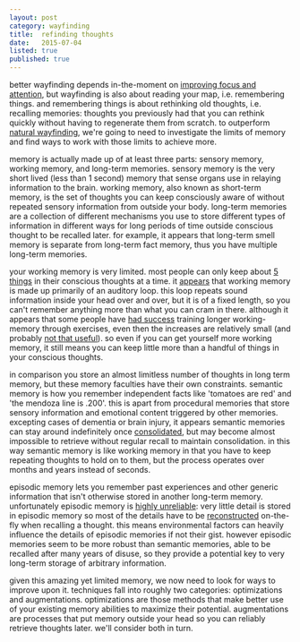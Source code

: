 ```yaml
---
layout: post
category: wayfinding
title:  refinding thoughts
date:   2015-07-04
listed: true
published: true
---
```


better wayfinding depends in-the-moment on [improving focus and attention](/wayfinding/finding-focus.html), but wayfinding is also about reading your map, i.e. remembering things. and remembering things is about rethinking old thoughts, i.e. recalling memories: thoughts you previously had that you can rethink quickly without having to regenerate them from scratch. to outperform [natural wayfinding](/wayfinding/natural-wayfinding.html), we're going to need to investigate the limits of memory and find ways to work with those limits to achieve more.

memory is actually made up of at least three parts: sensory memory, working memory, and long-term memories. sensory memory is the very short lived (less than 1 second) memory that sense organs use in relaying information to the brain. working memory, also known as short-term memory, is the set of thoughts you can keep consciously aware of without repeated sensory information from outside your body. long-term memories are a collection of different mechanisms you use to store different types of information in different ways for long periods of time outside conscious thought to be recalled later. for example, it appears that long-term smell memory is separate from long-term fact memory, thus you have multiple long-term memories.

your working memory is very limited. most people can only keep about [5 things](http://www.ncbi.nlm.nih.gov/pmc/articles/PMC3721021/) in their conscious thoughts at a time. it [appears](https://en.wikipedia.org/wiki/Baddeley%27s_model_of_working_memory) that working memory is made up primarily of an auditory loop. this loop repeats sound information inside your head over and over, but it is of a fixed length, so you can't remember anything more than what you can cram in there. although it appears that some people have [had success](http://www.ncbi.nlm.nih.gov/pubmed/23184506) training longer working-memory through exercises, even then the increases are relatively small (and probably [not that useful](http://www.gwern.net/DNB%20meta-analysis)). so even if you can get yourself more working memory, it still means you can keep little more than a handful of things in your conscious thoughts.

in comparison you store an almost limitless number of thoughts in long term memory, but these memory faculties have their own constraints. semantic memory is how you remember independent facts like 'tomatoes are red' and 'the mendoza line is .200'. this is apart from procedural memories that store sensory information and emotional content triggered by other memories. excepting cases of dementia or brain injury, it appears semantic memories can stay around indefinitely once [consolidated](https://en.wikipedia.org/wiki/Memory_consolidation), but may become almost impossible to retrieve without regular recall to maintain consolidation. in this way semantic memory is like working memory in that you have to keep repeating thoughts to hold on to them, but the process operates over months and years instead of seconds.

episodic memory lets you remember past experiences and other generic information that isn't otherwise stored in another long-term memory. unfortunately episodic memory is [highly unreliable](https://en.wikipedia.org/wiki/Confabulation): very little detail is stored in episodic memory so most of the details have to be [reconstructed](http://scienceblogs.com/neurophilosophy/2008/06/13/anatomy-of-a-false-memory/) on-the-fly when recalling a thought. this means environmental factors can heavily influence the details of episodic memories if not their gist. however episodic memories seem to be more robust than semantic memories, able to be recalled after many years of disuse, so they provide a potential key to very long-term storage of arbitrary information. 

given this amazing yet limited memory, we now need to look for ways to improve upon it. techniques fall into roughly two categories: optimizations and augmentations. optimizations are those methods that make better use of your existing memory abilities to maximize their potential. augmentations are processes that put memory outside your head so you can reliably retrieve thoughts later. we'll consider both in turn.
